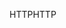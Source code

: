 <span data-ttu-id="df07b-101">HTTP</span><span class="sxs-lookup"><span data-stu-id="df07b-101">HTTP</span></span>
